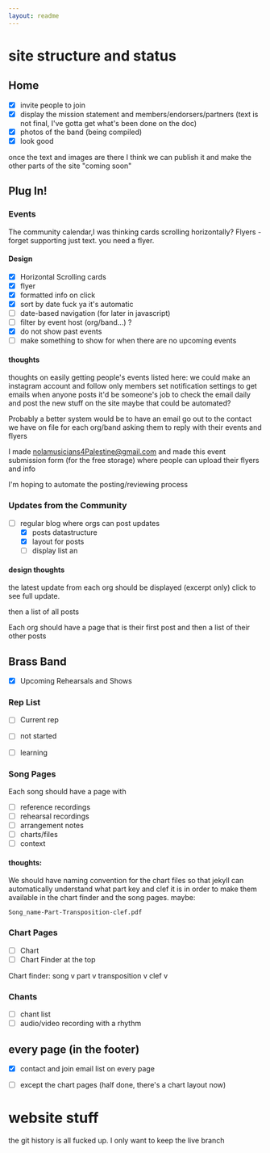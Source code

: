 ```yaml
---
layout: readme
---
```


# site structure and status

## Home

- [x] invite people to join
- [x] display the mission statement and members/endorsers/partners
(text is not final, I've gotta get what's been done on the doc)
- [x] photos of the band (being compiled)
- [x] look good

once the text and images are there I think we can publish it and make the other parts of the site "coming soon"

## Plug In!

### Events

The community calendar,I was thinking cards scrolling horizontally?
Flyers - forget supporting just text. you need a flyer.

#### Design

- [x] Horizontal Scrolling cards
- [x] flyer
- [x] formatted info on click
- [x] sort by date fuck ya it's automatic
- [ ] date-based navigation (for later in javascript)
- [ ] filter by event host (org/band...) ?
- [x] do not show past events
- [ ] make something to show for when there are no upcoming events

#### thoughts

thoughts on easily getting people's events listed here:
we could make an instagram account and follow only members
set notification settings to get emails when anyone posts
it'd be someone's job to check the email daily and post the new stuff on the site
maybe that could be automated?

Probably a better system would be to have an email go out to the contact we have on file for each org/band asking them to reply with their events and flyers

I made nolamusicians4Palestine@gmail.com and made this event submission form (for the free storage)
where people can upload their flyers and info

I'm hoping to automate the posting/reviewing process


### Updates from the Community

- [ ] regular blog where orgs can post updates
	- [x] posts datastructure
	- [x] layout for posts
	- [ ] display list an

#### design thoughts

the latest update from each org should be displayed (excerpt only)
click to see full update.

then a list of all posts

Each org should have a page that is their first post and then a list of their other posts

## Brass Band

- [x] Upcoming Rehearsals and Shows

### Rep List

- [ ] Current rep
- [ ] not started
- [ ] learning


### Song Pages

Each song should have a page with
 - [ ] reference recordings
 - [ ] rehearsal recordings
 - [ ] arrangement notes
 - [ ] charts/files
 - [ ] context

#### thoughts:
We should have naming convention for the chart files so that
jekyll can automatically understand what part key and clef it is
in order to make them available in the chart finder and the song pages.
maybe: 
```
Song_name-Part-Transposition-clef.pdf
```

### Chart Pages
	
- [ ] Chart
- [ ] Chart Finder at the top

Chart finder: 
song v part v transposition v clef v

### Chants

- [ ] chant list
- [ ] audio/video recording with a rhythm

## every page (in the footer)

- [x] contact and join email list on every page
- [ ] except the chart pages (half done, there's a chart layout now)



# website stuff

the git history is all fucked up. I only want to keep the live branch
